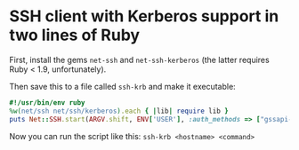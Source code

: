 # SSH client with Kerberos support in two lines of Ruby

First, install the gems `net-ssh` and `net-ssh-kerberos` (the latter requires Ruby < 1.9, unfortunately).

Then save this to a file called `ssh-krb` and make it executable:

```ruby
#!/usr/bin/env ruby
%w(net/ssh net/ssh/kerberos).each { |lib| require lib }
puts Net::SSH.start(ARGV.shift, ENV['USER'], :auth_methods => ["gssapi-with-mic", "publickey"]).exec! ARGV.join(" ")
```

Now you can run the script like this: `ssh-krb <hostname> <command>`
